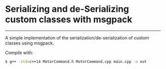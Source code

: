 # Serializing and de-Serializing custom classes with msgpack
---

A simple implementation of the serialization/de-serialization of custom classes using msgpack.

Compile with:

```bash
$ g++ -std=c++14 MotorCommand.h MotorCommand.cpp main.cpp -o out
```
